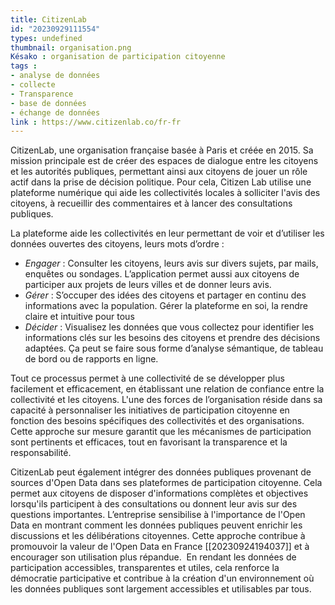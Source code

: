 ```yaml
---
title: CitizenLab
id: "20230929111554"
types: undefined
thumbnail: organisation.png
Késako : organisation de participation citoyenne
tags :
- analyse de données
- collecte
- Transparence
- base de données
- échange de données
link : https://www.citizenlab.co/fr-fr
---
```

CitizenLab, une organisation française basée à Paris et créée en 2015. Sa mission principale est de créer des espaces de dialogue entre les citoyens et les autorités publiques, permettant ainsi aux citoyens de jouer un rôle actif dans la prise de décision politique. Pour cela, Citizen Lab utilise une plateforme numérique qui aide les collectivités locales à solliciter l'avis des citoyens, à recueillir des commentaires et à lancer des consultations publiques.

La plateforme aide les collectivités en leur permettant de voir et d’utiliser les données ouvertes des citoyens, leurs mots d’ordre : 
- *Engager* : Consulter les citoyens, leurs avis sur divers sujets, par mails, enquêtes ou sondages. L’application permet aussi aux citoyens de participer aux projets de leurs villes et de donner leurs avis.
- *Gérer* : S’occuper des idées des citoyens et partager en continu des informations avec la population. Gérer la plateforme en soi, la rendre claire et intuitive pour tous
- *Décider* : Visualisez les données que vous collectez pour identifier les informations clés sur les besoins des citoyens et prendre des décisions adaptées. Ça peut se faire sous forme d’analyse sémantique, de tableau de bord ou de rapports en ligne.

Tout ce processus permet à une collectivité de se développer plus facilement et efficacement, en établissant une relation de confiance entre la collectivité et les citoyens.
L'une des forces de l’organisation réside dans sa capacité à personnaliser les initiatives de participation citoyenne en fonction des besoins spécifiques des collectivités et des organisations. Cette approche sur mesure garantit que les mécanismes de participation sont pertinents et efficaces, tout en favorisant la transparence et la responsabilité.

CitizenLab peut également intégrer des données publiques provenant de sources d'Open Data dans ses plateformes de participation citoyenne. Cela permet aux citoyens de disposer d'informations complètes et objectives lorsqu'ils participent à des consultations ou donnent leur avis sur des questions importantes. L’entreprise sensibilise à l'importance de l'Open Data en montrant comment les données publiques peuvent enrichir les discussions et les délibérations citoyennes. Cette approche contribue à promouvoir la valeur de l'Open Data en France [[20230924194037]] et à encourager son utilisation plus répandue. 
En rendant les données de participation accessibles, transparentes et utiles, cela renforce la démocratie participative et contribue à la création d'un environnement où les données publiques sont largement accessibles et utilisables par tous.